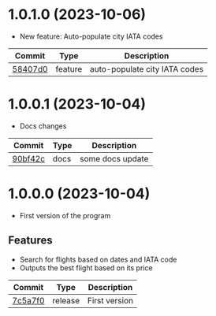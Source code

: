 # 1.0.1.0 (2023-10-06)

- New feature: Auto-populate city IATA codes
  
| Commit | Type | Description |
| -- | -- | -- |
| [58407d0](https://github.com/MateusTum/Flight_Search/commit/58407d084020f224eb2b5996496490a69f814ddd) | feature | auto-populate city IATA codes |

# 1.0.0.1 (2023-10-04)

- Docs changes
  
| Commit | Type | Description |
| -- | -- | -- |
| [90bf42c](https://github.com/MateusTum/Flight_Search/commit/90bf42cc9c9f2ec13757c69087326ff12723bde9) | docs | some docs update |

# 1.0.0.0 (2023-10-04)

- First version of the program

## Features

- Search for flights based on dates and IATA code
- Outputs the best flight based on its price

| Commit | Type | Description |
| -- | -- | -- |
| [7c5a7f0](https://github.com/MateusTum/Flight_Search/commit/7c5a7f031e30a83cfa5daa9bc25fa23e6bac49d0) | release | First version |
